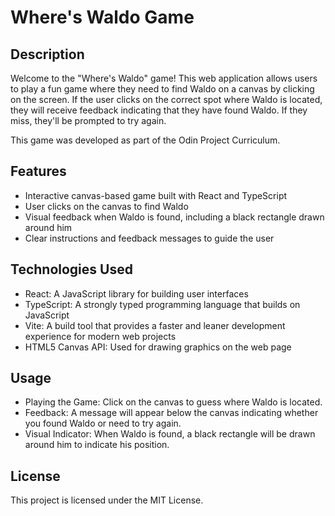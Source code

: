 # Where's Waldo Game

## Description

Welcome to the "Where's Waldo" game! This web application allows users to play a fun game where they need to find Waldo on a canvas by clicking on the screen. If the user clicks on the correct spot where Waldo is located, they will receive feedback indicating that they have found Waldo. If they miss, they'll be prompted to try again.

This game was developed as part of the Odin Project Curriculum.

## Features

- Interactive canvas-based game built with React and TypeScript
- User clicks on the canvas to find Waldo
- Visual feedback when Waldo is found, including a black rectangle drawn around him
- Clear instructions and feedback messages to guide the user

## Technologies Used

- React: A JavaScript library for building user interfaces
- TypeScript: A strongly typed programming language that builds on JavaScript
- Vite: A build tool that provides a faster and leaner development experience for modern web projects
- HTML5 Canvas API: Used for drawing graphics on the web page

## Usage

- Playing the Game: Click on the canvas to guess where Waldo is located.
- Feedback: A message will appear below the canvas indicating whether you found Waldo or need to try again.
- Visual Indicator: When Waldo is found, a black rectangle will be drawn around him to indicate his position.

## License

This project is licensed under the MIT License.
